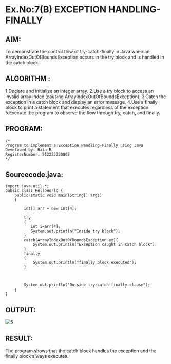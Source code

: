 # Ex.No:7(B) EXCEPTION HANDLING-FINALLY
## AIM:
To demonstrate the control flow of try-catch-finally in Java when an ArrayIndexOutOfBoundsException occurs in the try block and is handled in the catch block.

## ALGORITHM :
1.Declare and initialize an integer array.
2.Use a try block to access an invalid array index (causing ArrayIndexOutOfBoundsException).
3.Catch the exception in a catch block and display an error message.
4.Use a finally block to print a statement that executes regardless of the exception.
5.Execute the program to observe the flow through try, catch, and finally.

## PROGRAM:
 ```
/*
Program to implement a Exception Handling-Finally using Java
Developed by: Bala R
RegisterNumber: 212222220007
*/
```

## Sourcecode.java:
```
import java.util.*;
public class HelloWorld {
    public static void main(String[] args) 
    {
     
        int[] arr = new int[4];
         
        try
        {
           int i=arr[4];
           System.out.println("Inside try block");
        }
        catch(ArrayIndexOutOfBoundsException ex){
            System.out.println("Exception caught in catch block");
        }
        finally
        {
            System.out.println("finally block executed");
        }
         
        
      
        System.out.println("Outside try-catch-finally clause");
    }
}
```

## OUTPUT:

![5](https://github.com/user-attachments/assets/5dafc109-edfd-480d-b0dd-f1ef64333e87)


## RESULT:
The program shows that the catch block handles the exception and the finally block always executes.

